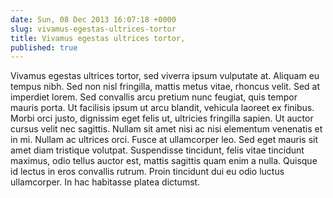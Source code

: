 ```yaml
---
date: Sun, 08 Dec 2013 16:07:18 +0000
slug: vivamus-egestas-ultrices-tortor
title: Vivamus egestas ultrices tortor,
published: true
---
```

Vivamus egestas ultrices tortor, sed viverra ipsum vulputate at. Aliquam eu tempus nibh. Sed non nisl fringilla, mattis metus vitae, rhoncus velit. Sed at imperdiet lorem. Sed convallis arcu pretium nunc feugiat, quis tempor mauris porta. Ut facilisis ipsum ut arcu blandit, vehicula laoreet ex finibus. Morbi orci justo, dignissim eget felis ut, ultricies fringilla sapien. Ut auctor cursus velit nec sagittis. Nullam sit amet nisi ac nisi elementum venenatis et in mi. Nullam ac ultrices orci. Fusce at ullamcorper leo. Sed eget mauris sit amet diam tristique volutpat. Suspendisse tincidunt, felis vitae tincidunt maximus, odio tellus auctor est, mattis sagittis quam enim a nulla. Quisque id lectus in eros convallis rutrum. Proin tincidunt dui eu odio luctus ullamcorper. In hac habitasse platea dictumst.
